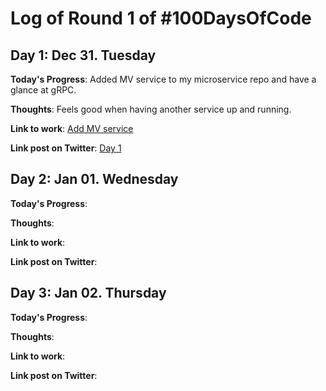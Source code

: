 # Log of Round 1 of #100DaysOfCode

## Day 1: Dec 31. Tuesday
**Today's Progress**: Added MV service to my microservice repo and have a glance at gRPC.

**Thoughts**: Feels good when having another service up and running.

**Link to work**: [Add MV service](https://github.com/nhoclove/microservices/commit/6074492af77ac6c2c67227278cb1614dc1822ebd)

**Link post on Twitter**: [Day 1](https://twitter.com/NguyenBac1995/status/1211943425504735232?s=20)

## Day 2: Jan 01. Wednesday
**Today's Progress**: 

**Thoughts**: 

**Link to work**:

**Link post on Twitter**:

## Day 3: Jan 02. Thursday
**Today's Progress**: 

**Thoughts**: 

**Link to work**:

**Link post on Twitter**:

